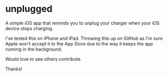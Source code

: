 unplugged
=========

A simple iOS app that reminds you to unplug your charger when your iOS device stops charging.

I've tested this on iPhone and iPad. Throwing this up on GitHub as I'm sure Apple won't accept it to the App Store due to the way it keeps the app running in the background.

Would love to see others contribute.

Thanks!